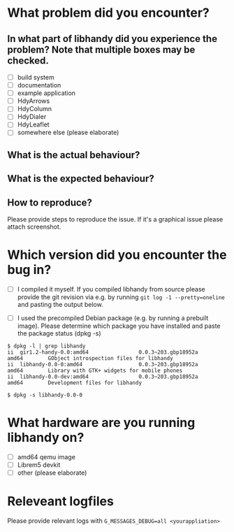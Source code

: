 # What problem did you encounter?

## In what part of libhandy did you experience the problem? Note that multiple boxes may be checked.

 - [ ] build system
 - [ ] documentation
 - [ ] example application
 - [ ] HdyArrows
 - [ ] HdyColumn
 - [ ] HdyDialer
 - [ ] HdyLeaflet
 - [ ] somewhere else (please elaborate)

## What is the actual behaviour?

## What is the expected behaviour?

## How to reproduce?

  Please provide steps to reproduce the issue. If it's a graphical issue please
  attach screenshot.

# Which version did you encounter the bug in?

 - [ ] I compiled it myself. If you compiled libhandy from source please provide the
   git revision via e.g. by running ``git log -1 --pretty=oneline`` and pasting
   the output below.

 - [ ] I used the precompiled Debian package (e.g. by running a prebuilt
   image). Please determine which package you have installed and paste the package status (dpkg -s)

```
$ dpkg -l | grep libhandy
ii  gir1.2-handy-0.0:amd64                0.0.3~203.gbp18952a                     amd64        GObject introspection files for libhandy
ii  libhandy-0.0-0:amd64                  0.0.3~203.gbp18952a                     amd64        Library with GTK+ widgets for mobile phones
ii  libhandy-0.0-dev:amd64                0.0.3~203.gbp18952a                     amd64        Development files for libhandy

$ dpkg -s libhandy-0.0-0
```

# What hardware are you running libhandy on?

 - [ ] amd64 qemu image
 - [ ] Librem5 devkit
 - [ ] other (please elaborate)

# Releveant logfiles

  Please provide relevant logs with ``G_MESSAGES_DEBUG=all <yourappliation>``

